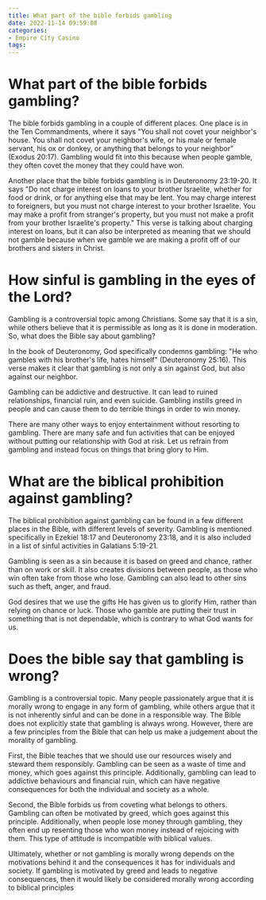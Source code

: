 ```yaml
---
title: What part of the bible forbids gambling
date: 2022-11-14 09:59:08
categories:
- Empire City Casino
tags:
---
```



#  What part of the bible forbids gambling?

The bible forbids gambling in a couple of different places. One place is in the Ten Commandments, where it says "You shall not covet your neighbor's house. You shall not covet your neighbor's wife, or his male or female servant, his ox or donkey, or anything that belongs to your neighbor" (Exodus 20:17). Gambling would fit into this because when people gamble, they often covet the money that they could have won.

Another place that the bible forbids gambling is in Deuteronomy 23:19-20. It says "Do not charge interest on loans to your brother Israelite, whether for food or drink, or for anything else that may be lent. You may charge interest to foreigners, but you must not charge interest to your brother Israelite. You may make a profit from stranger's property, but you must not make a profit from your brother Israelite's property." This verse is talking about charging interest on loans, but it can also be interpreted as meaning that we should not gamble because when we gamble we are making a profit off of our brothers and sisters in Christ.

#  How sinful is gambling in the eyes of the Lord?

Gambling is a controversial topic among Christians. Some say that it is a sin, while others believe that it is permissible as long as it is done in moderation. So, what does the Bible say about gambling?

In the book of Deuteronomy, God specifically condemns gambling: "He who gambles with his brother's life, hates himself" (Deuteronomy 25:16). This verse makes it clear that gambling is not only a sin against God, but also against our neighbor.

Gambling can be addictive and destructive. It can lead to ruined relationships, financial ruin, and even suicide. Gambling instills greed in people and can cause them to do terrible things in order to win money.

There are many other ways to enjoy entertainment without resorting to gambling. There are many safe and fun activities that can be enjoyed without putting our relationship with God at risk. Let us refrain from gambling and instead focus on things that bring glory to Him.

#  What are the biblical prohibition against gambling?

The biblical prohibition against gambling can be found in a few different places in the Bible, with different levels of severity. Gambling is mentioned specifically in Ezekiel 18:17 and Deuteronomy 23:18, and it is also included in a list of sinful activities in Galatians 5:19-21.

Gambling is seen as a sin because it is based on greed and chance, rather than on work or skill. It also creates divisions between people, as those who win often take from those who lose. Gambling can also lead to other sins such as theft, anger, and fraud.

God desires that we use the gifts He has given us to glorify Him, rather than relying on chance or luck. Those who gamble are putting their trust in something that is not dependable, which is contrary to what God wants for us.

#  Does the bible say that gambling is wrong?

Gambling is a controversial topic. Many people passionately argue that it is morally wrong to engage in any form of gambling, while others argue that it is not inherently sinful and can be done in a responsible way. The Bible does not explicitly state that gambling is always wrong. However, there are a few principles from the Bible that can help us make a judgement about the morality of gambling.

First, the Bible teaches that we should use our resources wisely and steward them responsibly. Gambling can be seen as a waste of time and money, which goes against this principle. Additionally, gambling can lead to addictive behaviours and financial ruin, which can have negative consequences for both the individual and society as a whole.

Second, the Bible forbids us from coveting what belongs to others. Gambling can often be motivated by greed, which goes against this principle. Additionally, when people lose money through gambling, they often end up resenting those who won money instead of rejoicing with them. This type of attitude is incompatible with biblical values.

Ultimately, whether or not gambling is morally wrong depends on the motivations behind it and the consequences it has for individuals and society. If gambling is motivated by greed and leads to negative consequences, then it would likely be considered morally wrong according to biblical principles